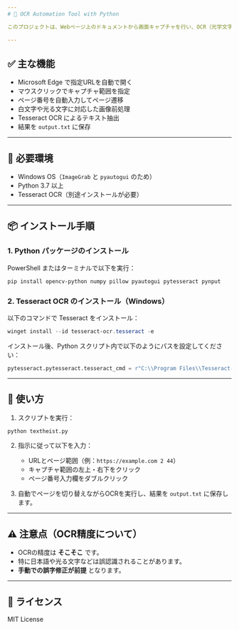 ```yaml
---
# 📄 OCR Automation Tool with Python

このプロジェクトは、Webページ上のドキュメントから画面キャプチャを行い、OCR（光学文字認識）でテキストを抽出する自動化ツールです。日本語と英語の両方に対応しています。

---
```


## ✅ 主な機能

- Microsoft Edge で指定URLを自動で開く
- マウスクリックでキャプチャ範囲を指定
- ページ番号を自動入力してページ遷移
- 白文字や光る文字に対応した画像前処理
- Tesseract OCR によるテキスト抽出
- 結果を `output.txt` に保存

---

## 🧰 必要環境

- Windows OS（`ImageGrab` と `pyautogui` のため）
- Python 3.7 以上
- Tesseract OCR（別途インストールが必要）

---

## 📦 インストール手順

### 1. Python パッケージのインストール

PowerShell またはターミナルで以下を実行：

```powershell
pip install opencv-python numpy pillow pyautogui pytesseract pynput
```

### 2. Tesseract OCR のインストール（Windows）

以下のコマンドで Tesseract をインストール：

```powershell
winget install --id tesseract-ocr.tesseract -e
```

インストール後、Python スクリプト内で以下のようにパスを設定してください：

```python
pytesseract.pytesseract.tesseract_cmd = r"C:\\Program Files\\Tesseract-OCR\\tesseract.exe"
```

---

## 🚀 使い方

1. スクリプトを実行：

```bash
python textheist.py
```

2. 指示に従って以下を入力：
   - URLとページ範囲（例：`https://example.com 2 44`）
   - キャプチャ範囲の左上・右下をクリック
   - ページ番号入力欄をダブルクリック

3. 自動でページを切り替えながらOCRを実行し、結果を `output.txt` に保存します。

---

## ⚠️ 注意点（OCR精度について）

- OCRの精度は **そこそこ** です。
- 特に日本語や光る文字などは誤認識されることがあります。
- **手動での誤字修正が前提** となります。

---

## 📄 ライセンス

MIT License
